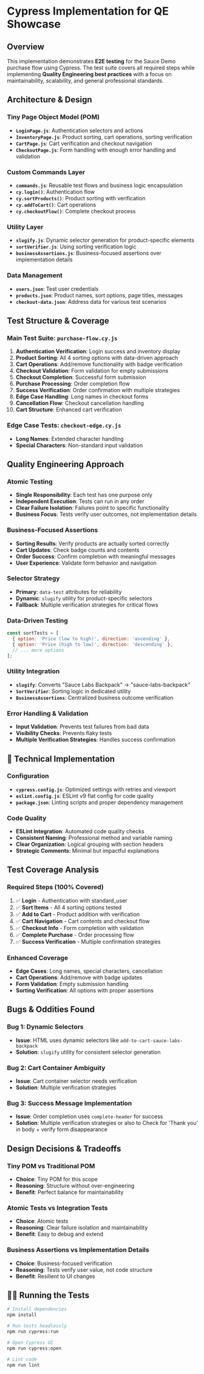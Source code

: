 # Cypress Implementation for QE Showcase

## Overview
This implementation demonstrates **E2E testing** for the Sauce Demo purchase flow using Cypress. The test suite covers all required steps while implementing **Quality Engineering best practices** with a focus on maintainability, scalability, and general professional standards.

## **Architecture & Design**

### **Tiny Page Object Model (POM)**
- **`LoginPage.js`**: Authentication selectors and actions
- **`InventoryPage.js`**: Product sorting, cart operations, sorting verification
- **`CartPage.js`**: Cart verification and checkout navigation
- **`CheckoutPage.js`**: Form handling with enough error handling and validation

### **Custom Commands Layer**
- **`commands.js`**: Reusable test flows and business logic encapsulation
- **`cy.login()`**: Authentication flow
- **`cy.sortProducts()`**: Product sorting with verification
- **`cy.addToCart()`**: Cart operations
- **`cy.checkoutFlow()`**: Complete checkout process

### **Utility Layer**
- **`slugify.js`**: Dynamic selector generation for product-specific elements
- **`sortVerifier.js`**: Using sorting verification logic
- **`businessAssertions.js`**: Business-focused assertions over implementation details

### **Data Management**
- **`users.json`**: Test user credentials
- **`products.json`**: Product names, sort options, page titles, messages
- **`checkout-data.json`**: Address data for various test scenarios

## **Test Structure & Coverage**

### **Main Test Suite: `purchase-flow.cy.js`**

1. **Authentication Verification**: Login success and inventory display
2. **Product Sorting**: All 4 sorting options with data-driven approach
3. **Cart Operations**: Add/remove functionality with badge verification
4. **Checkout Validation**: Form validation for empty submissions
5. **Checkout Completion**: Successful form submission
6. **Purchase Processing**: Order completion flow
7. **Success Verification**: Order confirmation with multiple strategies
8. **Edge Case Handling**: Long names in checkout forms
9. **Cancellation Flow**: Checkout cancellation handling
10. **Cart Structure**: Enhanced cart verification

### **Edge Case Tests: `checkout-edge.cy.js`**
- **Long Names**: Extended character handling
- **Special Characters**: Non-standard input validation

##  **Quality Engineering Approach**

### **Atomic Testing**
- **Single Responsibility**: Each test has one purpose only
- **Independent Execution**: Tests can run in any order
- **Clear Failure Isolation**: Failures point to specific functionality
- **Business Focus**: Tests verify user outcomes, not implementation details

### **Business-Focused Assertions**
- **Sorting Results**: Verify products are actually sorted correctly
- **Cart Updates**: Check badge counts and contents
- **Order Success**: Confirm completion with meaningful messages
- **User Experience**: Validate form behavior and navigation

### **Selector Strategy**
- **Primary**: `data-test` attributes for reliability
- **Dynamic**: `slugify` utility for product-specific selectors
- **Fallback**: Multiple verification strategies for critical flows

### **Data-Driven Testing**
```javascript
const sortTests = [
  { option: 'Price (low to high)', direction: 'ascending' },
  { option: 'Price (high to low)', direction: 'descending' },
  // ... more options
];
```

### **Utility Integration**
- **`slugify`**: Converts "Sauce Labs Backpack" → "sauce-labs-backpack"
- **`SortVerifier`**: Sorting logic in dedicated utility
- **`BusinessAssertions`**: Centralized business outcome verification

### **Error Handling & Validation**
- **Input Validation**: Prevents test failures from bad data
- **Visibility Checks**: Prevents flaky tests
- **Multiple Verification Strategies**: Handles success confirmation

## 🔧 **Technical Implementation**

### **Configuration**
- **`cypress.config.js`**: Optimized settings with retries and viewport
- **`eslint.config.js`**: ESLint v9 flat config for code quality
- **`package.json`**: Linting scripts and proper dependency management

### **Code Quality**
- **ESLint Integration**: Automated code quality checks
- **Consistent Naming**: Professional method and variable naming
- **Clear Organization**: Logical grouping with section headers
- **Strategic Comments**: Minimal but impactful explanations

## **Test Coverage Analysis**

### **Required Steps (100% Covered)**
1. ✅ **Login** - Authentication with standard_user
2. ✅ **Sort Items** - All 4 sorting options tested
3. ✅ **Add to Cart** - Product addition with verification
4. ✅ **Cart Navigation** - Cart contents and checkout flow
5. ✅ **Checkout Info** - Form completion with validation
6. ✅ **Complete Purchase** - Order processing flow
7. ✅ **Success Verification** - Multiple confirmation strategies

### **Enhanced Coverage**
- **Edge Cases**: Long names, special characters, cancellation
- **Cart Operations**: Add/remove with badge updates
- **Form Validation**: Empty submission handling
- **Sorting Verification**: All options with proper assertions

## **Bugs & Oddities Found**

### **Bug 1: Dynamic Selectors**
- **Issue**: HTML uses dynamic selectors like `add-to-cart-sauce-labs-backpack`
- **Solution**: `slugify` utility for consistent selector generation

### **Bug 2: Cart Container Ambiguity**
- **Issue**: Cart container selector needs verification
- **Solution**: Multiple verification strategies

### **Bug 3: Success Message Implementation**
- **Issue**: Order completion uses `complete-header` for success
- **Solution**: Multiple verification strategies or also to Check for 'Thank you' in body + verify form disappearance

## **Design Decisions & Tradeoffs**

### **Tiny POM vs Traditional POM**
- **Choice**: Tiny POM for this scope
- **Reasoning**: Structure without over-engineering
- **Benefit**: Perfect balance for maintainability

### **Atomic Tests vs Integration Tests**
- **Choice**: Atomic tests
- **Reasoning**: Clear failure isolation and maintainability
- **Benefit**: Easy to debug and extend

### **Business Assertions vs Implementation Details**
- **Choice**: Business-focused verification
- **Reasoning**: Tests verify user value, not code structure
- **Benefit**: Resilient to UI changes

## 🏃‍♂️ **Running the Tests**

```bash
# Install dependencies
npm install

# Run tests headlessly
npm run cypress:run

# Open Cypress UI
npm run cypress:open

# Lint code
npm run lint
```
